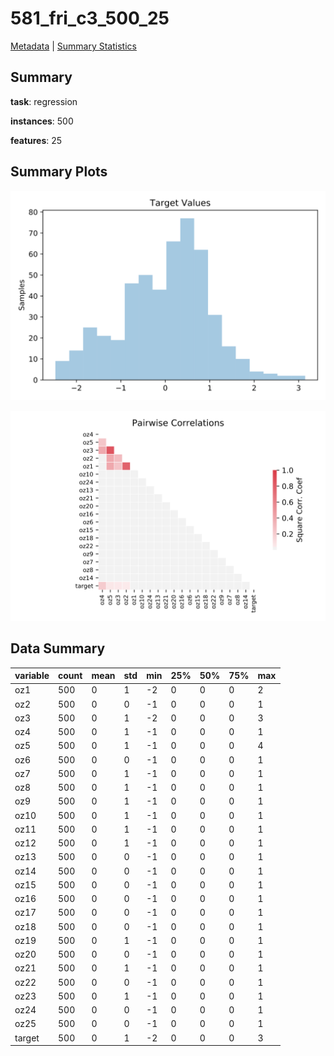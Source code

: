 # 581_fri_c3_500_25

[Metadata](metadata.yaml) | [Summary Statistics](summary_stats.csv)

## Summary

**task**: regression

**instances**: 500

**features**: 25

## Summary Plots

![Labels](label.svg)

![Corr](corr.svg)

## Data Summary

|	variable	|	count	|	mean	|	std	|	min	|	25%	|	50%	|	75%	|	max|
| --- | --- | --- | --- | --- | --- | --- | --- | --- |
|	oz1	|	500	|	0	|	1	|	-2	|	0	|	0	|	0	|	2
|	oz2	|	500	|	0	|	0	|	-1	|	0	|	0	|	0	|	1
|	oz3	|	500	|	0	|	1	|	-2	|	0	|	0	|	0	|	3
|	oz4	|	500	|	0	|	1	|	-1	|	0	|	0	|	0	|	1
|	oz5	|	500	|	0	|	1	|	-1	|	0	|	0	|	0	|	4
|	oz6	|	500	|	0	|	0	|	-1	|	0	|	0	|	0	|	1
|	oz7	|	500	|	0	|	1	|	-1	|	0	|	0	|	0	|	1
|	oz8	|	500	|	0	|	1	|	-1	|	0	|	0	|	0	|	1
|	oz9	|	500	|	0	|	1	|	-1	|	0	|	0	|	0	|	1
|	oz10	|	500	|	0	|	1	|	-1	|	0	|	0	|	0	|	1
|	oz11	|	500	|	0	|	1	|	-1	|	0	|	0	|	0	|	1
|	oz12	|	500	|	0	|	1	|	-1	|	0	|	0	|	0	|	1
|	oz13	|	500	|	0	|	0	|	-1	|	0	|	0	|	0	|	1
|	oz14	|	500	|	0	|	0	|	-1	|	0	|	0	|	0	|	1
|	oz15	|	500	|	0	|	0	|	-1	|	0	|	0	|	0	|	1
|	oz16	|	500	|	0	|	0	|	-1	|	0	|	0	|	0	|	1
|	oz17	|	500	|	0	|	0	|	-1	|	0	|	0	|	0	|	1
|	oz18	|	500	|	0	|	0	|	-1	|	0	|	0	|	0	|	1
|	oz19	|	500	|	0	|	1	|	-1	|	0	|	0	|	0	|	1
|	oz20	|	500	|	0	|	0	|	-1	|	0	|	0	|	0	|	1
|	oz21	|	500	|	0	|	1	|	-1	|	0	|	0	|	0	|	1
|	oz22	|	500	|	0	|	0	|	-1	|	0	|	0	|	0	|	1
|	oz23	|	500	|	0	|	1	|	-1	|	0	|	0	|	0	|	1
|	oz24	|	500	|	0	|	0	|	-1	|	0	|	0	|	0	|	1
|	oz25	|	500	|	0	|	0	|	-1	|	0	|	0	|	0	|	1
|	target	|	500	|	0	|	1	|	-2	|	0	|	0	|	0	|	3
